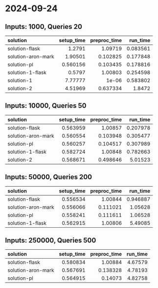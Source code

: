 # 2024-09-24

## Inputs: 1000, Queries 20

| solution           |   setup_time |   preproc_time |   run_time |
|:-------------------|-------------:|---------------:|-----------:|
| solution-flask     |     1.2791   |       1.09719  |   0.083561 |
| solution-aron-mark |     1.90501  |       0.102825 |   0.177848 |
| solution-pl        |     0.560156 |       0.103435 |   0.178816 |
| solution-1-flask   |     0.5797   |       1.00803  |   0.254598 |
| solution-1         |     7.77777  |       1e-06    |   0.583802 |
| solution-2         |     4.51969  |       0.637334 |   1.8472   |

## Inputs: 10000, Queries 50

| solution           |   setup_time |   preproc_time |   run_time |
|:-------------------|-------------:|---------------:|-----------:|
| solution-flask     |     0.563959 |       1.00857  |   0.207978 |
| solution-aron-mark |     0.560554 |       0.103948 |   0.305477 |
| solution-pl        |     0.560257 |       0.104517 |   0.307989 |
| solution-1-flask   |     0.582724 |       1.00848  |   0.782663 |
| solution-2         |     0.568671 |       0.498646 |   5.01523  |

## Inputs: 50000, Queries 200

| solution           |   setup_time |   preproc_time |   run_time |
|:-------------------|-------------:|---------------:|-----------:|
| solution-flask     |     0.556534 |       1.00844  |   0.946887 |
| solution-aron-mark |     0.556066 |       0.111021 |   1.05628  |
| solution-pl        |     0.558241 |       0.111611 |   1.06528  |
| solution-1-flask   |     0.562915 |       1.00806  |   5.49085  |

## Inputs: 250000, Queries 500

| solution           |   setup_time |   preproc_time |   run_time |
|:-------------------|-------------:|---------------:|-----------:|
| solution-flask     |     0.580834 |       1.00884  |    4.67579 |
| solution-aron-mark |     0.567691 |       0.138328 |    4.78193 |
| solution-pl        |     0.564915 |       0.14073  |    4.82758 |